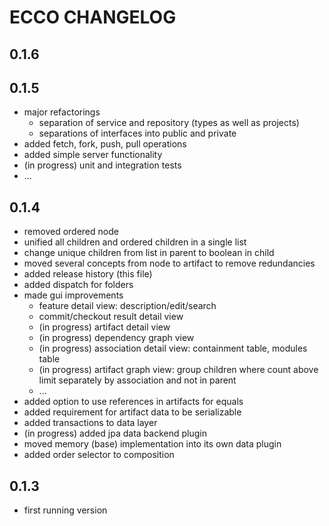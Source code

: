 
# ECCO CHANGELOG


## 0.1.6


## 0.1.5
  * major refactorings
  	* separation of service and repository (types as well as projects)
  	* separations of interfaces into public and private
  * added fetch, fork, push, pull operations
  * added simple server functionality
  * (in progress) unit and integration tests
  * ...


## 0.1.4
  * removed ordered node
  * unified all children and ordered children in a single list
  * change unique children from list in parent to boolean in child
  * moved several concepts from node to artifact to remove redundancies
  * added release history (this file)
  * added dispatch for folders
  * made gui improvements
    * feature detail view: description/edit/search
    * commit/checkout result detail view
    * (in progress) artifact detail view
    * (in progress) dependency graph view
    * (in progress) association detail view: containment table, modules table
    * (in progress) artifact graph view: group children where count above limit separately by association and not in parent
    * ...
  * added option to use references in artifacts for equals
  * added requirement for artifact data to be serializable
  * added transactions to data layer
  * (in progress) added jpa data backend plugin
  * moved memory (base) implementation into its own data plugin
  * added order selector to composition


## 0.1.3
  * first running version

